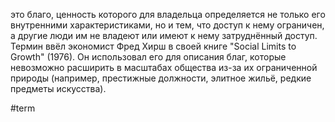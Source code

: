 это благо, ценность которого для владельца определяется не только его внутренними характеристиками, но и тем, что доступ к нему ограничен, а другие люди им не владеют или имеют к нему затруднённый доступ. Термин ввёл экономист Фред Хирш в своей книге "Social Limits to Growth" (1976). Он использовал его для описания благ, которые невозможно расширить в масштабах общества из-за их ограниченной природы (например, престижные должности, элитное жильё, редкие предметы искусства).

#term